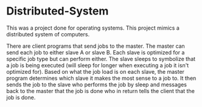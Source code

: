 # Distributed-System
This was a project done for operating systems. This project mimics a distributed system of computers.

There are client programs that send jobs to the master. The master can send each job to either slave A or slave B. Each slave is optimized for a specific job type but can perform either. The slave sleeps to symbolize that a job is being executed (will sleep for longer when executing a job it isn't optimized for). Based on what the job load is on each slave, the master program determines which slave it makes the most sense to a job to. It then sends the job to the slave who performs the job by sleep and messages back to the master that the job is done who in return tells the client that the job is done.
